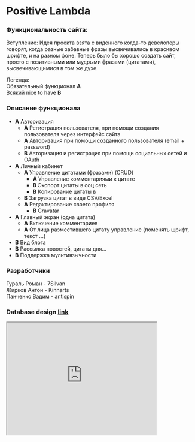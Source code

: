 # Positive Lambda

### Функциональность сайта:

Вступление: Идея проекта взята с виденного когда-то девелоперы говорят, когда разные забавные фразы высвечивались в красивом шрифте, и на разном фоне. Теперь было бы хорошо создать сайт, просто с позитивными или мудрыми фразами (цитатами), высвечивающимися в том же духе.

Легенда:<br/>
Обязательный функционал **A** <br/>
Всякий nice to have **B**

### Описание функционала

- **A** Авторизация
  - **A** Регистрация пользователя, при помощи создания пользователя через интерфейс сайта
  - **A** Авторизация при помощи созданного пользователя (email + password)
  - **B** Авторизация и регистрация при помощи социальных сетей и OAuth
- **A** Личный кабинет
  - **A** Управление цитатами (фразами) (CRUD)
  	 - **A** Управление комментариями к цитате
  	 - **B** Экспорт цитаты в соц сеть
  	 - **B** Копирование цитаты в 
  - **B** Загрузка цитат в виде CSV/Excel
  - **A** Редактирование своего профиля
    - **B** Gravatar
- **A** Главный экран (одна цитата)
  - **A** Включение комментариев
  - **A** От лица разместившего цитату управление (поменять шрифт, текст ...)
- **B** Вид блога 
- **B** Рассылка новостей, цитаты дня...
- **B** Поддержка мультиязычности


### Разработчики

Гураль Роман - 7Silvan<br/>
Жирков Антон - Kinnarts<br/>
Панченко Вадим - antispin<br/>

### Database design [link](https://my.vertabelo.com/public-model-view/TEDeKvA3uXESdZJMjMu36dIAmP23cvTuM7lKkgZEZ7VptB5UUUdz3iHmAzIc4zDb?x=3312&y=3359&zoom=0.75)

<iframe frameborder="1" height="300px" width="400px" src="https://my.vertabelo.com/v/TEDeKvA3uXESdZJMjMu36dIAmP23cvTuM7lKkgZEZ7VptB5UUUdz3iHmAzIc4zDb?x=3312&y=3359&zoom=0.75"></iframe>